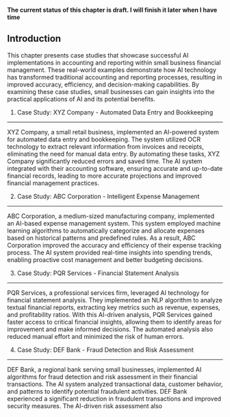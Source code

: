 **The current status of this chapter is draft. I will finish it later when I have time**

Introduction
------------

This chapter presents case studies that showcase successful AI implementations in accounting and reporting within small business financial management. These real-world examples demonstrate how AI technology has transformed traditional accounting and reporting processes, resulting in improved accuracy, efficiency, and decision-making capabilities. By examining these case studies, small businesses can gain insights into the practical applications of AI and its potential benefits.

1. Case Study: XYZ Company - Automated Data Entry and Bookkeeping
-----------------------------------------------------------------

XYZ Company, a small retail business, implemented an AI-powered system for automated data entry and bookkeeping. The system utilized OCR technology to extract relevant information from invoices and receipts, eliminating the need for manual data entry. By automating these tasks, XYZ Company significantly reduced errors and saved time. The AI system integrated with their accounting software, ensuring accurate and up-to-date financial records, leading to more accurate projections and improved financial management practices.

2. Case Study: ABC Corporation - Intelligent Expense Management
---------------------------------------------------------------

ABC Corporation, a medium-sized manufacturing company, implemented an AI-based expense management system. This system employed machine learning algorithms to automatically categorize and allocate expenses based on historical patterns and predefined rules. As a result, ABC Corporation improved the accuracy and efficiency of their expense tracking process. The AI system provided real-time insights into spending trends, enabling proactive cost management and better budgeting decisions.

3. Case Study: PQR Services - Financial Statement Analysis
----------------------------------------------------------

PQR Services, a professional services firm, leveraged AI technology for financial statement analysis. They implemented an NLP algorithm to analyze textual financial reports, extracting key metrics such as revenue, expenses, and profitability ratios. With this AI-driven analysis, PQR Services gained faster access to critical financial insights, allowing them to identify areas for improvement and make informed decisions. The automated analysis also reduced manual effort and minimized the risk of human errors.

4. Case Study: DEF Bank - Fraud Detection and Risk Assessment
-------------------------------------------------------------

DEF Bank, a regional bank serving small businesses, implemented AI algorithms for fraud detection and risk assessment in their financial transactions. The AI system analyzed transactional data, customer behavior, and patterns to identify potential fraudulent activities. DEF Bank experienced a significant reduction in fraudulent transactions and improved security measures. The AI-driven risk assessment also
